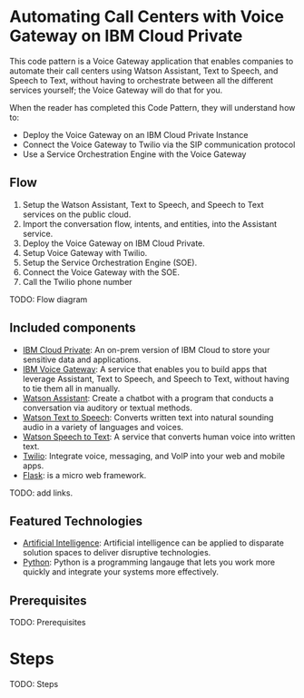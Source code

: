 # Automating Call Centers with Voice Gateway on IBM Cloud Private

This code pattern is a Voice Gateway application that enables companies to automate their call centers using Watson Assistant, Text to Speech, and Speech to Text, without having to orchestrate between all the different services yourself; the Voice Gateway will do that for you.

When the reader has completed this Code Pattern, they will understand how to:

* Deploy the Voice Gateway on an IBM Cloud Private Instance
* Connect the Voice Gateway to Twilio via the SIP communication protocol
* Use a Service Orchestration Engine with the Voice Gateway

## Flow

1. Setup the Watson Assistant, Text to Speech, and Speech to Text services on the public cloud.
2. Import the conversation flow, intents, and entities, into the Assistant service.
3. Deploy the Voice Gateway on IBM Cloud Private.
4. Setup Voice Gateway with Twilio.
5. Setup the Service Orchestration Engine (SOE).
6. Connect the Voice Gateway with the SOE.
5. Call the Twilio phone number

TODO: Flow diagram

## Included components

* [IBM Cloud Private](https://www.ibm.com/cloud/private): An on-prem version of IBM Cloud to store your sensitive data and applications.
* [IBM Voice Gateway](https://www.ibm.com/support/knowledgecenter/en/SS4U29/welcome_voicegateway.html): A service that enables you to build apps that leverage Assistant, Text to Speech, and Speech to Text, without having to tie them all in manually.
* [Watson Assistant](https://www.ibm.com/watson/developercloud/conversation.html): Create a chatbot with a program that conducts a conversation via auditory or textual methods.
* [Watson Text to Speech](https://www.ibm.com/watson/developercloud/text-to-speech.html): Converts written text into natural sounding audio in a variety of languages and voices.
* [Watson Speech to Text](https://www.ibm.com/watson/developercloud/speech-to-text.html): A service that converts human voice into written text.
* [Twilio](https://console.ng.bluemix.net/catalog/services/twilio): Integrate voice, messaging, and VoIP into your web and mobile apps.
* [Flask](http://flask.pocoo.org/): is a micro web framework.

TODO: add links.

## Featured Technologies

* [Artificial Intelligence](https://medium.com/ibm-data-science-experience): Artificial intelligence can be applied to disparate solution spaces to deliver disruptive technologies.
* [Python](https://www.python.org/): Python is a programming langauge that lets you work more quickly and integrate your systems more effectively.

## Prerequisites

TODO: Prerequisites

# Steps

TODO: Steps
